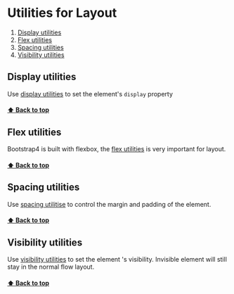 [0.0]: #Utilities-for-Layout
[1.0]: #Display-utilities
[2.0]: #Flex-utilities
[3.0]: #Spacing-utilities
[4.0]: #Visibility-utilities

[1]: ../4Utilities/50000Display.md
[2]: ../4Utilities/70000Flex.md
[3]: ../4Utilities/E0000Spacing.md
[4]: ../4Utilities/H0000Visibility.md

# Utilities for Layout
1. [Display utilities][1.0]
2. [Flex utilities][2.0]
3. [Spacing utilities][3.0]
4. [Visibility utilities][4.0]

## Display utilities
Use [display utilities][1] to set the element's `display` property

#### [⬆ Back to top][0.0]

## Flex utilities
Bootstrap4 is built with flexbox, the [flex utilities][2] is very important
for layout.

#### [⬆ Back to top][0.0]

[0.0]: #Spacing-utilities

## Spacing utilities
Use [spacing utilitise][3] to control the margin and padding of the element.

#### [⬆ Back to top][0.0]

## Visibility utilities
Use [visibility utilities][4] to set the element 's visibility. 
Invisible element will still stay in the normal flow layout.

#### [⬆ Back to top][0.0]